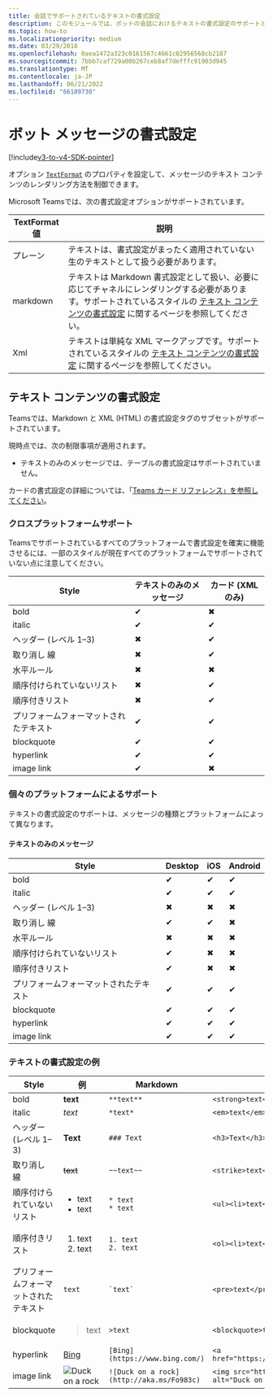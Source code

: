 ```yaml
---
title: 会話でサポートされているテキストの書式設定
description: このモジュールでは、ボットの会話におけるテキストの書式設定のサポートと、Microsoft Teamsのテキスト コンテンツの書式設定について説明します
ms.topic: how-to
ms.localizationpriority: medium
ms.date: 03/29/2018
ms.openlocfilehash: 0aea1472a323c0161567c4661c02956568cb2187
ms.sourcegitcommit: 7bbb7caf729a00b267ceb8af7defffc91903d945
ms.translationtype: MT
ms.contentlocale: ja-JP
ms.lasthandoff: 06/21/2022
ms.locfileid: "66189730"
---
```

# <a name="formatting-bot-messages"></a>ボット メッセージの書式設定

[!include[v3-to-v4-SDK-pointer](~/includes/v3-to-v4-pointer-bots.md)]

オプション [`TextFormat`](/bot-framework/dotnet/bot-builder-dotnet-create-messages#customizing-a-message) のプロパティを設定して、メッセージのテキスト コンテンツのレンダリング方法を制御できます。

Microsoft Teamsでは、次の書式設定オプションがサポートされています。

| TextFormat 値 | 説明 |
| --- | --- |
| プレーン | テキストは、書式設定がまったく適用されていない生のテキストとして扱う必要があります。 |
| markdown | テキストは Markdown 書式設定として扱い、必要に応じてチャネルにレンダリングする必要があります。サポートされているスタイルの [テキスト コンテンツの書式設定](#formatting-text-content) に関するページを参照してください。 |
| Xml | テキストは単純な XML マークアップです。サポートされているスタイルの [テキスト コンテンツの書式設定](#formatting-text-content) に関するページを参照してください。 |

## <a name="formatting-text-content"></a>テキスト コンテンツの書式設定

Teamsでは、Markdown と XML (HTML) の書式設定タグのサブセットがサポートされています。

現時点では、次の制限事項が適用されます。
* テキストのみのメッセージでは、テーブルの書式設定はサポートされていません。

カードの書式設定の詳細については、「[Teams カード リファレンス」を参照してください](~/task-modules-and-cards/cards/cards-reference.md)。

### <a name="cross-platform-support"></a>クロスプラットフォームサポート

Teamsでサポートされているすべてのプラットフォームで書式設定を確実に機能させるには、一部のスタイルが現在すべてのプラットフォームでサポートされていない点に注意してください。

| Style                     | テキストのみのメッセージ | カード (XML のみ) |
|---------------------------|--------------------|------------------|
| bold                      | ✔                  | ✖                |
| italic                    | ✔                  | ✔                |
| ヘッダー (レベル 1&ndash;3) | ✖                  | ✔                |
| 取り消し 線             | ✖                  | ✔                |
| 水平ルール           | ✖                  | ✖                |
| 順序付けられていないリスト            | ✖                  | ✔                |
| 順序付きリスト              | ✖                  | ✔                |
| プリフォームフォーマットされたテキスト         | ✔                  | ✔                |
| blockquote                | ✔                  | ✔                |
| hyperlink                 | ✔                  | ✔                |
| image link                | ✔                  | ✖                |

### <a name="support-by-individual-platform"></a>個々のプラットフォームによるサポート

テキストの書式設定のサポートは、メッセージの種類とプラットフォームによって異なります。

#### <a name="text-only-messages"></a>テキストのみのメッセージ

| Style                     | Desktop | iOS | Android |
|---------------------------|---------|-----|---------|
| bold                      | ✔       | ✔   | ✔       |
| italic                    | ✔       | ✔   | ✔       |
| ヘッダー (レベル 1&ndash;3) | ✖       | ✖   | ✖       |
| 取り消し 線             | ✔       | ✔   | ✖       |
| 水平ルール           | ✖       | ✖   | ✖       |
| 順序付けられていないリスト            | ✔       | ✖   | ✖       |
| 順序付きリスト              | ✔       | ✖   | ✖       |
| プリフォームフォーマットされたテキスト         | ✔       | ✔   | ✔       |
| blockquote                | ✔       | ✔   | ✔       |
| hyperlink                 | ✔       | ✔   | ✔       |
| image link                | ✔       | ✔   | ✔       |

### <a name="examples-of-text-formatting"></a>テキストの書式設定の例

| Style | 例 | Markdown | XML (HTML) |
| --- | --- | --- | --- |
| bold | **text** | `**text**` | `<strong>text</strong>` |
| italic | *text* | `*text*` | `<em>text</em>` |
| ヘッダー (レベル 1&ndash;3) | **Text** | `### Text` | `<h3>Text</h3>` |
| 取り消し 線 | ~~text~~ | `~~text~~` | `<strike>text</strike>` |
| 順序付けられていないリスト | <ul><li>text</li><li>text</li></ul> | `* text`<br>`* text` | `<ul><li>text</li><li>text</li></ul>` |
| 順序付きリスト | <ol><li>text</li><li>text</li></ol> | `1. text`<br>`2. text` | `<ol><li>text</li><li>text</li></ol>` |
| プリフォームフォーマットされたテキスト | `text` | `` `text` `` | `<pre>text</pre>` |
| blockquote | <blockquote>text</blockquote> | `>text` | `<blockquote>text</blockquote>` |
| hyperlink | [Bing](https://www.bing.com/) | `[Bing](https://www.bing.com/)` | `<a href="https://www.bing.com/">Bing</a>` |
| image link | <img src="https://aka.ms/Fo983c" alt="Duck on a rock"></img> | `![Duck on a rock](http://aka.ms/Fo983c)` | `<img src="https://aka.ms/Fo983c" alt="Duck on a rock"></img>` |
